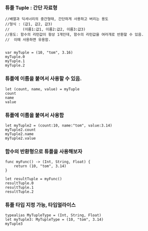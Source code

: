 ### 튜플 Tuple : 간단 자료형
~~~ 
//배열과 딕셔너리의 중간형태, 간단하게 사용하고 버리는 용도
//형식 : (값1, 값2, 값3)
//      (이름1:값1, 이름2:값2, 이름3:값3)
//용도: 함수의 리턴값이 항상 1개인데, 함수의 리턴값을 여러개로 반환할 수 있음.
//  이때 사용하면 유용함.


var myTuple = (10, "tom", 3.16)
myTuple.0
myTuple.1
myTuple.2
~~~

### 튜플에 이름을 붙여서 사용할 수 있음.
~~~
let (count, name, value) = myTuple
count
name
value
~~~

### 튜플에 이름을 붙여서 사용함
~~~
let myTuple2 = (count:10, name:"tom", value:3.14)
myTuple2.count
myTuple2.name
myTuple2.value
~~~

### 함수의 반환형으로 튜플을 사용해보자
~~~
func myFunc() -> (Int, String, Float) {
    return (10, "tom", 3.14)
}

let resultTuple = myFunc()
resultTuple.0
resultTuple.1
resultTuple.2
~~~

### 튜플 타입 지정 가능, 타입얼라이스
~~~
typealias MyTupleType = (Int, String, Float)
let myTuple3: MyTupleType = (10, "tom", 3.14)
myTuple3
~~~
